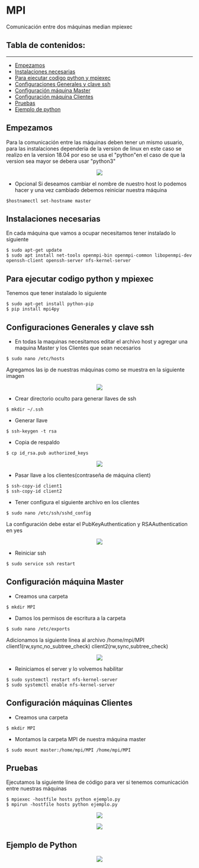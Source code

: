 # MPI
Comunicación entre dos máquinas median mpiexec
## Tabla de contenidos:
---
- [Empezamos](#empezamos)
- [Instalaciones necesarias](#instalaciones-necesarias)
- [Para ejecutar codigo python y mpiexec](#para-ejecutar-codigo-python-y-mpiexec)
- [Configuraciones Generales y clave ssh](#configuraciones-generales-y-clave-ssh) 
- [Configuración máquina Master](#configuración-maquina-master)
- [Configuración máquina Clientes](#configuración-maquinas-clientes)
- [Pruebas](#pruebas)
- [Ejemplo de python](#ejemplo-de-python)

## Empezamos
Para la comunicación entre las máquinas deben tener un mismo usuario, para las instalaciones dependeria de la version de linux en este caso se realizo en la version 18.04 por eso se usa el "python"en el caso de que la version sea mayor se debera usar "python3"

<p align="center"><img src="https://github.com/Gerardo25G/MPI/assets/49174524/84022712-563d-4641-9bef-244832fa31d1"/></p> 

- Opcional
Si deseamos cambiar el nombre de nuestro host lo podemos hacer y una vez cambiado debemos reiniciar nuestra máquina
```
$hostnamectl set-hostname master
``` 

## Instalaciones necesarias 
En cada máquina que vamos a ocupar necesitamos tener instalado lo siguiente 
```
$ sudo apt-get update
$ sudo apt install net-tools openmpi-bin openmpi-common libopenmpi-dev openssh-client openssh-server nfs-kernel-server
```
## Para ejecutar codigo python y mpiexec 
Tenemos que tener instalado lo siguiente
```
$ sudo apt-get install python-pip
$ pip install mpi4py
```
## Configuraciones Generales y clave ssh
- En todas la maquinas necesitamos editar el archivo host y agregar una maquina Master y los Clientes que sean necesarios
```
$ sudo nano /etc/hosts
```
Agregamos las ip de nuestras máquinas como se muestra en la siguiente imagen
<p align="center"><img src="https://github.com/Gerardo25G/MPI/assets/49174524/14f95487-8517-4284-97cc-9523f6aad8f3"/></p> 

- Crear directorio oculto para generar llaves de ssh
```
$ mkdir ~/.ssh
```
- Generar llave
```
$ ssh-keygen -t rsa
```
- Copia de respaldo
```
$ cp id_rsa.pub authorized_keys
```
<p align="center"><img src="https://github.com/Gerardo25G/MPI/assets/49174524/0cc28332-abf8-4f1a-9d3f-1a273fb3f474"/></p> 

- Pasar llave a los clientes(contraseña de máquina client) 
```
$ ssh-copy-id client1
$ ssh-copy-id client2
```
- Tener configura el siguiente archivo en los clientes
```
$ sudo nano /etc/ssh/sshd_config
```
La configuración debe estar el PubKeyAuthentication y RSAAuthentication en yes
<p align="center"><img src="https://github.com/Gerardo25G/MPI/assets/49174524/aa04f70f-bf2b-4d37-8f5a-c521e9493c69"/></p> 

- Reiniciar ssh
```
$ sudo service ssh restart
```

## Configuración máquina Master
- Creamos una carpeta
```
$ mkdir MPI
```
- Damos los permisos de escritura a la carpeta
```
$ sudo nano /etc/exports
```
Adicionamos la siguiente linea al archivo /home/mpi/MPI client1(rw,sync,no_subtree_check) client2(rw,sync,subtree_check)

<p align="center"><img src="https://github.com/Gerardo25G/MPI/assets/49174524/7541632e-e2c8-45f5-b6a1-827b1cfb5abf"/></p> 

- Reiniciamos el server y lo volvemos habilitar 
```
$ sudo systemctl restart nfs-kernel-server
$ sudo systemctl enable nfs-kernel-server
```

## Configuración máquinas Clientes
- Creamos una carpeta
```
$ mkdir MPI
```
- Montamos la carpeta MPI de nuestra máquina master
```
$ sudo mount master:/home/mpi/MPI /home/mpi/MPI
```

## Pruebas 
Ejecutamos la siguiente línea de código para ver si tenemos comunicación entre nuestras máquinas
```
$ mpiexec -hostfile hosts python ejemplo.py
$ mpirun -hostfile hosts python ejemplo.py
```

<p align="center"><img src="https://github.com/Gerardo25G/MPI/assets/49174524/60c059b1-fe96-4ee7-bbf6-17e3ec4c3c02"/></p> 
<p align="center"><img src="https://github.com/Gerardo25G/MPI/assets/49174524/a710d3b8-f231-4aba-9044-3be0819d1338"/></p> 


## Ejemplo de Python
<p align="center"><img src="https://github.com/Gerardo25G/MPI/assets/49174524/3ea1644d-d2f8-4948-91e8-6dbfeaeb5d4c"/></p> 


